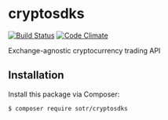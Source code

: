 # cryptosdks
[![Build Status](https://travis-ci.org/softwareontherocks/cryptosdks.svg?branch=master)](https://travis-ci.org/softwareontherocks/cryptosdks)
[![Code Climate](https://codeclimate.com/github/softwareontherocks/cryptosdks/badges/gpa.svg)](https://codeclimate.com/github/softwareontherocks/cryptosdks)

Exchange-agnostic cryptocurrency trading API

## Installation
Install this package via Composer:

```bash
$ composer require sotr/cryptosdks
```
